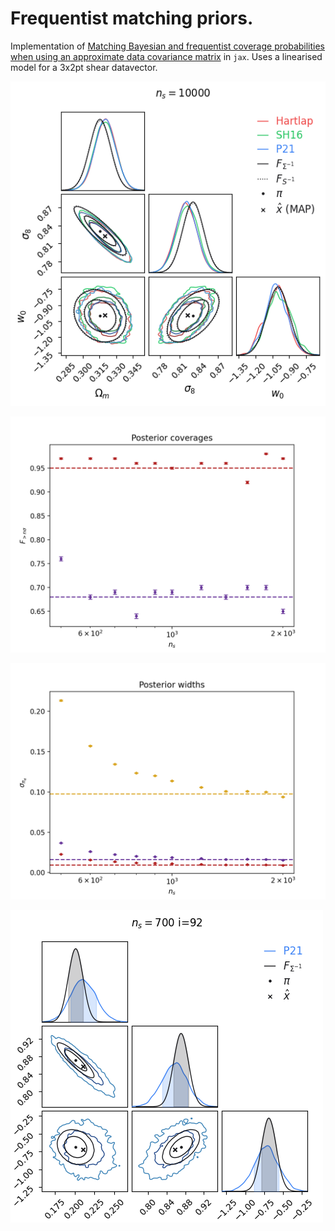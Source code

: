 # Frequentist matching priors.

Implementation of [Matching Bayesian and frequentist coverage probabilities when using an approximate data covariance matrix](https://arxiv.org/abs/2108.10402) in `jax`. Uses a linearised model for a 3x2pt shear datavector.

![alt text](src/posteriors_comparison.png?raw=true)

![alt text](src/coverages.png?raw=true)

![alt text](src/widths.png?raw=true)

![alt text](src/posteriors.png?raw=true)